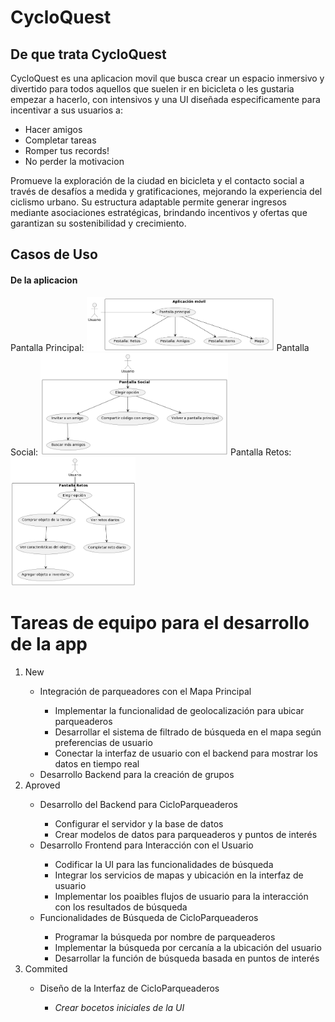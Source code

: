 # CycloQuest

<h2>De que trata CycloQuest</h2>
CycloQuest es una aplicacion movil que busca crear un espacio inmersivo y divertido para todos aquellos que suelen ir en bicicleta o les gustaria empezar a hacerlo, con intensivos y una UI diseñada especificamente para incentivar a sus usuarios a:
<ul>
  <li>Hacer amigos</li>
  <li>Completar tareas</li>
  <li>Romper tus records!</li>
  <li>No perder la motivacion</li>
</ul>

Promueve la exploración de la ciudad en bicicleta y el contacto social a través de desafíos a medida y gratificaciones, mejorando la experiencia del ciclismo urbano. Su estructura adaptable permite generar ingresos mediante asociaciones estratégicas, brindando incentivos y ofertas que garantizan su sostenibilidad y crecimiento.

<h2>Casos de Uso</h2>
<h4>De la aplicacion</h4>
Pantalla Principal:
<img src = "casodeuso1.png", alt = "Image", width = 300px>
Pantalla Social:
<img src = "casodeuso2.png", alt = "Image2", width = 300px>
Pantalla Retos:
<img src = "casodeuso3.png", alt = "Image3", width = 200px>
<h1>Tareas de equipo para el desarrollo de la app</h1>
<ol>
    <li>New</li>
    <ul>
      <li>Integración de parqueadores con el Mapa Principal</li>
          <ul>
            <li>Implementar la funcionalidad de geolocalización para ubicar parqueaderos</li>
            <li>Desarrollar el sistema de filtrado de búsqueda en el mapa según preferencias de usuario</li>
            <li>Conectar la interfaz de usuario con el backend para mostrar los datos en tiempo real</li>
          </ul>
      <li>Desarrollo Backend para la creación de grupos</li>
      </ul>
  </li>
  <li>Aproved</li>
    <ul>
      <li>Desarrollo del Backend para CicloParqueaderos </li>
      <ul>
        <li>Configurar el servidor y la base de datos</li>
        <li>Crear modelos de datos para parqueaderos y puntos de interés</li>
      </ul>
      <li>Desarrollo Frontend para Interacción con el Usuario </li>
      <ul>
        <li>Codificar la UI para las funcionalidades de búsqueda</li>
        <li>Integrar los servicios de mapas y ubicación en la interfaz de usuario</li>
        <li>Implementar los poaibles flujos de usuario para la interacción con los resultados de búsqueda</li>
      </ul>
      <li>Funcionalidades de Búsqueda de CicloParqueaderos </li>
      <ul>
        <li>Programar la búsqueda por nombre de parqueaderos</li>
        <li>Implementar la búsqueda por cercanía a la ubicación del usuario</li>
        <li>Desarrollar la función de búsqueda basada en puntos de interés</li>
      </ul>
    </ul>
  <li>Commited</li>
    <ul>
      <li>Diseño de la Interfaz de CicloParqueaderos</li>
        <ul>
          <li><i>Crear bocetos iniciales de la UI</i></li>
        </ul>
    </ul>
  </li>
</ol>
